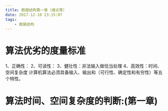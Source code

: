 ```yaml
---
title: 数据结构第一章（绪论等）
date: 2017-12-10 23:15:07
tags:
	- 数据结构
---
```

# 算法优劣的度量标准

1、正确性：
2、可读性：
3、健壮性：非法输入做恰当处理
4、高效性：时间、空间复杂度
计算机算法必须具备输入、输出和（可行性、确定性和有穷性）等五个特性。

<!-- more -->

# 算法时间、空间复杂度的判断:(第一章)




